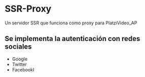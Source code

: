 # SSR-Proxy
Un servidor SSR que funciona como proxy para PlatziVideo_AP

## Se implementa la autenticación con redes sociales
* Google
* Twitter
* FacebookI
